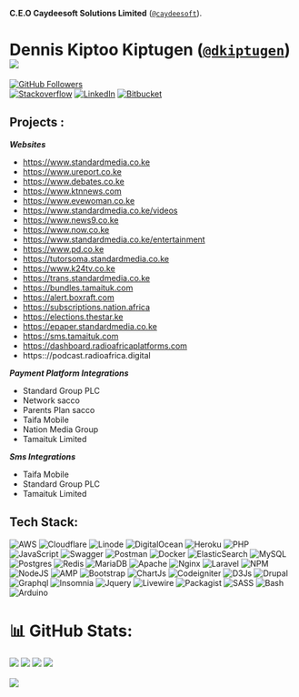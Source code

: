 **C.E.O Caydeesoft Solutions Limited**  ([`@caydeesoft`](https://www.caydeesoft.com/)).

# Dennis Kiptoo Kiptugen ([`@dkiptugen`](https://twitter.com/dkiptugen)) ![](https://hits.seeyoufarm.com/api/count/incr/badge.svg?url=https%3A%2F%2Fgithub.com%2Fdkiptugen1212%2Fhit-counter)

[![GitHub Followers](https://img.shields.io/github/followers/dkiptugen?label=Followers&style=for-the-badge)](https://github.com/dkiptugen) <br />
[![Stackoverflow](https://img.shields.io/badge/Stack_Overflow-FE7A16?style=for-the-badge&logo=stack-overflow&logoColor=white)]()
[![LinkedIn](https://img.shields.io/badge/LinkedIn-0077B5?style=for-the-badge&logo=linkedin&logoColor=white)](https://www.linkedin.com/in/dkiptugen)
[![Bitbucket](https://img.shields.io/badge/Bitbucket-0747a6?style=for-the-badge&logo=bitbucket&logoColor=white)](https://www.bitbucket.org/dkiptugen)

## Projects :

***Websites***

* https://www.standardmedia.co.ke
* https://www.ureport.co.ke
* https://www.debates.co.ke
* https://www.ktnnews.com
* https://www.evewoman.co.ke
* https://www.standardmedia.co.ke/videos
* https://www.news9.co.ke
* https://www.now.co.ke
* https://www.standardmedia.co.ke/entertainment
* https://www.pd.co.ke
* https://tutorsoma.standardmedia.co.ke
* https://www.k24tv.co.ke
* https://trans.standardmedia.co.ke
* https://bundles.tamaituk.com
* https://alert.boxraft.com
* https://subscriptions.nation.africa
* https://elections.thestar.ke
* https://epaper.standardmedia.co.ke
* https://sms.tamaituk.com
* https://dashboard.radioafricaplatforms.com
* https:://podcast.radioafrica.digital

***Payment Platform Integrations***

* Standard Group PLC
* Network sacco
* Parents Plan sacco
* Taifa Mobile
* Nation Media Group
* Tamaituk Limited

***Sms Integrations***

* Taifa Mobile
* Standard Group PLC
* Tamaituk Limited

## Tech Stack:

![AWS](https://img.shields.io/badge/AWS-%23FF9900.svg?style=for-the-badge&logo=amazon-aws&logoColor=white)
![Cloudflare](https://img.shields.io/badge/Cloudflare-F38020?style=for-the-badge&logo=Cloudflare&logoColor=white)
![Linode](https://img.shields.io/badge/Linode-00A95C?style=for-the-badge&logo=Linode&logoColor=white)
![DigitalOcean](https://img.shields.io/badge/DigitalOcean-%230167ff.svg?style=for-the-badge&logo=digitalOcean&logoColor=white)
![Heroku](https://img.shields.io/badge/heroku-%23430098.svg?style=for-the-badge&logo=heroku&logoColor=white)
![PHP](https://img.shields.io/badge/php-%23777BB4.svg?style=for-the-badge&logo=php&logoColor=white)
![JavaScript](https://img.shields.io/badge/javascript-%23323330.svg?style=for-the-badge&logo=javascript&logoColor=%23F7DF1E)
![Swagger](https://img.shields.io/badge/-Swagger-%23Clojure?style=for-the-badge&logo=swagger&logoColor=white)
![Postman](https://img.shields.io/badge/Postman-FF6C37?style=for-the-badge&logo=postman&logoColor=white)
![Docker](https://img.shields.io/badge/docker-%230db7ed.svg?style=for-the-badge&logo=docker&logoColor=white)
![ElasticSearch](https://img.shields.io/badge/-ElasticSearch-005571?style=for-the-badge&logo=elasticsearch)
![MySQL](https://img.shields.io/badge/mysql-%2300f.svg?style=for-the-badge&logo=mysql&logoColor=white)
![Postgres](https://img.shields.io/badge/postgres-%23316192.svg?style=for-the-badge&logo=postgresql&logoColor=white)
![Redis](https://img.shields.io/badge/redis-%23DD0031.svg?style=for-the-badge&logo=redis&logoColor=white)
![MariaDB](https://img.shields.io/badge/MariaDB-003545?style=for-the-badge&logo=mariadb&logoColor=white)
![Apache](https://img.shields.io/badge/apache-%23D42029.svg?style=for-the-badge&logo=apache&logoColor=white)
![Nginx](https://img.shields.io/badge/nginx-%23009639.svg?style=for-the-badge&logo=nginx&logoColor=white)
![Laravel](https://img.shields.io/badge/laravel-%23FF2D20.svg?style=for-the-badge&logo=laravel&logoColor=white)
![NPM](https://img.shields.io/badge/NPM-%23000000.svg?style=for-the-badge&logo=npm&logoColor=white)
![NodeJS](https://img.shields.io/badge/node.js-6DA55F?style=for-the-badge&logo=node.js&logoColor=white)
![AMP](https://img.shields.io/badge/Amp-000?style=for-the-badge&logo=amp&logoColor=005AF0)
![Bootstrap](https://img.shields.io/badge/Bootstrap-563D7C?style=for-the-badge&logo=bootstrap&logoColor=white)
![ChartJs](https://img.shields.io/badge/Chart%20js-FF6384?style=for-the-badge&logo=chartdotjs&logoColor=white)
![Codeigniter](https://img.shields.io/badge/Codeigniter-EF4223?style=for-the-badge&logo=codeigniter&logoColor=white)
![D3Js](https://img.shields.io/badge/d3%20js-F9A03C?style=for-the-badge&logo=d3.js&logoColor=white)
![Drupal](https://img.shields.io/badge/Drupal-0678BE?style=for-the-badge&logo=drupal&logoColor=white)
![Graphql](https://img.shields.io/badge/GraphQl-E10098?style=for-the-badge&logo=graphql&logoColor=white)
![Insomnia](https://img.shields.io/badge/Insomnia-5849be?style=for-the-badge&logo=Insomnia&logoColor=white)
![Jquery](https://img.shields.io/badge/jQuery-0769AD?style=for-the-badge&logo=jquery&logoColor=white)
![Livewire](https://img.shields.io/badge/livewire-4e56a6?style=for-the-badge&logo=livewire&logoColor=white)
![Packagist](https://img.shields.io/badge/Packagist-F28D1A?style=for-the-badge&logo=Packagist&logoColor=white)
![SASS](https://img.shields.io/badge/Sass-CC6699?style=for-the-badge&logo=sass&logoColor=white)
![Bash](https://img.shields.io/badge/Shell_Script-121011?style=for-the-badge&logo=gnu-bash&logoColor=white)
![Arduino](https://img.shields.io/badge/Arduino-00979D?style=for-the-badge&logo=Arduino&logoColor=white)

# 📊 GitHub Stats:

![](https://github-profile-summary-cards.vercel.app/api/cards/profile-details?username=dkiptugen&theme=dark)
![](https://github-readme-stats.vercel.app/api?username=dkiptugen&theme=dark&hide_border=true&include_all_commits=false&count_private=true)
![](https://github-readme-streak-stats.herokuapp.com/?user=dkiptugen&theme=dark&hide_border=true)
![](https://github-readme-stats.vercel.app/api/top-langs/?username=dkiptugen&theme=dark&hide_border=true&include_all_commits=true&count_private=true&layout=compact)
<br>
<br>
![](https://github-profile-trophy.vercel.app/?username=dkiptugen&theme=dark&hide_border=true&layout=compact)

